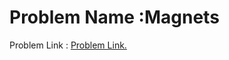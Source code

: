 # Problem Name :Magnets
 Problem Link : [Problem Link.](http://codeforces.com/contest/344/problem/A)

